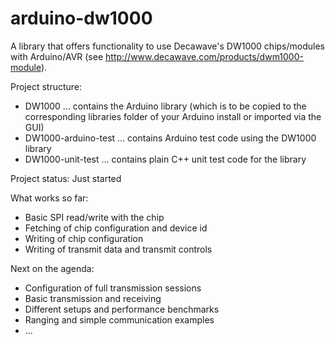 # arduino-dw1000
A library that offers functionality to use Decawave's DW1000 chips/modules with Arduino/AVR
(see http://www.decawave.com/products/dwm1000-module).

Project structure:
 * DW1000 ... contains the Arduino library (which is to be copied to the corresponding libraries folder of your Arduino install or imported via the GUI)
 * DW1000-arduino-test ... contains Arduino test code using the DW1000 library
 * DW1000-unit-test ... contains plain C++ unit test code for the library

Project status: Just started

What works so far:
 * Basic SPI read/write with the chip
 * Fetching of chip configuration and device id
 * Writing of chip configuration
 * Writing of transmit data and transmit controls

Next on the agenda:
 * Configuration of full transmission sessions
 * Basic transmission and receiving
 * Different setups and performance benchmarks
 * Ranging and simple communication examples
 * ...
